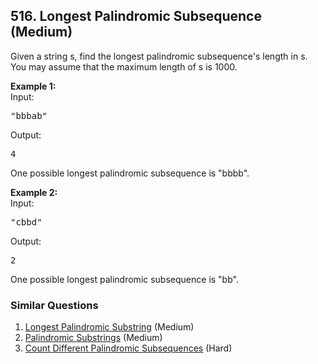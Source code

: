 <!--|This file generated by command(leetcode description); DO NOT EDIT.    |-->
<!--+----------------------------------------------------------------------+-->
<!--|@author    Openset <openset.wang@gmail.com>                           |-->
<!--|@link      https://github.com/openset                                 |-->
<!--|@home      https://github.com/openset/leetcode                        |-->
<!--+----------------------------------------------------------------------+-->

## 516. Longest Palindromic Subsequence (Medium)

<p>
Given a string s, find the longest palindromic subsequence's length in s. You may assume that the maximum length of s is 1000.
</p>

<p><b>Example 1:</b><br>
Input: 
<pre>
"bbbab"
</pre>
Output: 
<pre>
4
</pre>
One possible longest palindromic subsequence is "bbbb".
</p>

<p><b>Example 2:</b><br>
Input:
<pre>
"cbbd"
</pre>
Output:
<pre>
2
</pre>
One possible longest palindromic subsequence is "bb".
</p>

### Similar Questions
  1. [Longest Palindromic Substring](https://github.com/openset/leetcode/tree/master/solution/longest-palindromic-substring) (Medium)
  1. [Palindromic Substrings](https://github.com/openset/leetcode/tree/master/solution/palindromic-substrings) (Medium)
  1. [Count Different Palindromic Subsequences](https://github.com/openset/leetcode/tree/master/solution/count-different-palindromic-subsequences) (Hard)
